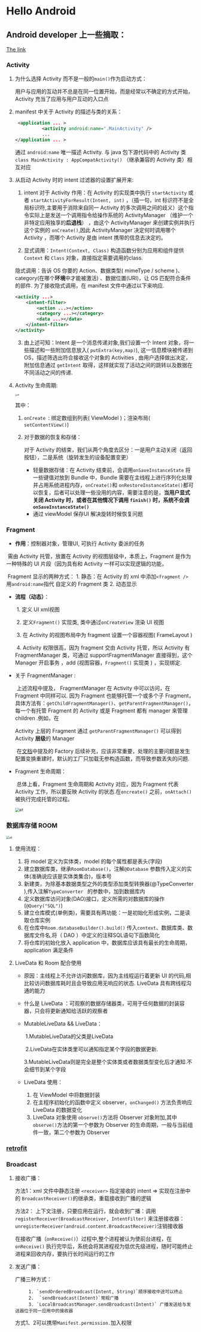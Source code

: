 # Hello Android



## Android developer 上一些摘取：

[The link](https://developer.android.com/guide/components/activities/intro-activities)

### Activity

1. 为什么选择 Activity 而不是一般的`main()`作为启动方式：

    用户与应用的互动并不总是在同一位置开始，而是经常以不确定的方式开始，Activity 充当了应用与用户互动的入口点  

2. manifest 中关于 Activity 的描述与类的关系：

   ``` xml
    <application ... >
             <activity android:name=".MainActivity" />
             ...
   </application ... >
   ```

   通过 `android:name` 唯一描述 Activity. 与 java 包下源代码中的 Activity 类 `class MainActivity : AppCompatActivity()` （继承兼容的 Activity 类）相互对应

3. 从启动 Activity 时的 intent 过滤器的设置扩展开来:

   1.  intent 对于 Activity 作用：在 Activity 的实现类中执行 `startActivity`  或者 `startActivityForResult(Intent, int)` ，（插一句，int 标识符不是全局标识符,主要用于消除来自同一 Activity 的多次调用之间的歧义）这个指令实际上是发送一个调用指令给操作系统的 ActivityManager （维护一个非特定应用独享的**后退栈**） ，由这个 ActivityManager 来创建实例并执行这个实例的 `onCreate()`,因此 ActivityManager 决定何时调用哪个 Activity ，而哪个 Activity 是由 intent 携带的信息去决定的。

   2.  显式调用：`Intent(Context, Class)` 构造函数分别为应用和组件提供 `Context` 和 `Class` 对象，直接指定需要调用的class.

      隐式调用：告诉 OS 你要的 Action、数据类型( mimeType / scheme )、category(在哪个**环境**中才能被激活) 、数据位置(URI)，让 OS 匹配符合条件的部件. 为了接收隐式调用，在 manifest 文件中通过以下来响应.

      ``` xml
      <activity ...>
          <intent-filter>
              <action ...></action>
              <category ...></category>
              <data ...></data>
          </intent-filter>
      </activity>
      ```

      

   3. 由上述可知：Intent 是一个消息传递对象,我们设置一个 Intent 对象，将一些描述和一些附加信息放入( `putExtra(key,map)`), 这一信息模块被传递到 OS，描述筛选出符合接收这个对象的 Activities , 由用户选择做出决定，附加信息通过 `getIntent` 取得，这样就实现了活动之间的跳转以及数据在不同活动之间的传递.

4. Activity 生命周期:

   

   <img src="E:\markdown\Typora files\activity life span.jpg" alt="alt " style="zoom: 33%;" />

   其中：

   1. `onCreate `:  绑定数组到列表( ViewModel )；渲染布局( 	`setContentView()`)

   2. 对于数据的恢复和存储：

      对于 Activity 的结束，我们从两个角度去区分：一是用户主动关闭（返回按钮），二是系统（旋转发生的设备配置变更）

      - 轻量数据存储：在 Activity 结束前，会调用`onSaveInstanceState` 将一些键值对放到 Bundle 中，Bundle 需要在主线程上进行序列化处理并占用系统进程内存，`onCreate()`和 `onRestoreInstanceState()`都可以恢复，后者可以处理一些没用的内容，需要注意的是，**当用户显式关闭 Activity 时，或者在其他情况下调用 `finish()` 时，系统不会调`onSaveInstanceState()`**
      - 通过 viewModel 保存UI 解决旋转时候恢复问题

### Fragment

* **作用**：控制器对象，管理UI, 可执行 Activity 委派的任务

​	需由 Activity 托管，放置在 Activity 的视图层级中，本质上，Fragment 是作为一种特殊的 UI 片段（因为具有和 Activity 一样可以实现逻辑的功能，

​	Fragment 显示的两种方式：
		1. 静态：在 Activity 的 xml 中添加`<fragment />` 用`android:name`指代 自定义的 Fragment 类
  		2. 动态显示

* **流程（动态）**：

   ​	1. 定义 UI xml视图

   ​	2. 定义`Fragment()` 实现类, 类中通过`onCreateView` 渲染 UI 视图

   ​	3. 在 Activity 的视图布局中为 fragment 设置一个容器视图( FrameLayout )

   ​	4. Activity 权限很高，因为 fragment 交由 Activity 托管，所以 Activity 有 FragmentManager 类，可通过 supportFragmentManager 直接得到，这个 Manager 开启事务 ，add (视图容器，`Fragment()` 实现类 ) ，实现绑定.

* 关于 FragmentManager :

   ​		上述流程中提及， FragmentManager 在 Activity 中可以访问，在 Fragment 中同样可以. 因为 Fragment 也能够托管一个或多个子 Fragment，具体方法有：`getChildFragmentManager()`、`getParentFragmentManager()`，每一个有托管 Fragment 的 Activity 或是 Fragment 都有 manager 来管理 children .例如，在

   Activity 上层的 Fragment 通过 `getParentFragmentManager()` 可以得到 Activity **层级**的 Manager

   ​		在[文档](https://developer.android.com/guide/fragments/fragmentmanager#dependencies)中提及的 Factory 后续补充，应该非常重要，处理的主要问题是发生配置变换重建时，默认的工厂只加载无参构造函数，而导致参数丢失的问题.

* Fragment 生命周期： 

     ​	总体上看，Fragment 生命周期和 Activity 对应，因为 Fragment 代表 Activity 工作，所以要反映 Activity 的状态.在`oncreate()` 之前，`onAttach()` 被执行完成托管的过程。

     

     <img src="E:\markdown\Typora files\fragment-view-lifecycle.png" alt="alt " style="zoom: 67%;" />

     

### 数据库存储 ROOM

<img src="E:\markdown\Typora files\room_architecture.png" alt="alt " style="zoom:50%;" />

1. 使用流程：
   1. 将 model 定义为实体类，model 的每个属性都是表头(字段)
   2. 建立数据库类，继承`RoomDatabase()`，注解`@Database` 参数传入定义的实体(准确说应该是实体类集合)，版本号
   3. 新建类，为除基本数据类型之外的类型添加类型转换器(@TypeConverter ),传入注解`TypeConverter ` 的参数中，加到数据库内
   4. 定义数据库访问对象(DAO)接口，定义所需的对数据库的操作(`@Query("SQL")`)
   5. 建立仓库模式(单例类)，需要具有两功能：一是初始化形成实例，二是读取仓库实例
   6. 在仓库中`Room.databaseBuilder().build()` 传入`context`、数据库类、数据库文件名,将（ DAO ）中定义的注释SQL语句下函数简化
   7. 将仓库的初始化放入 application 中，数据库应该具有最长的生命周期，application 满足条件
   
2. LiveData 和 Room 配合使用

   - 原因：主线程上不允许访问数据库，因为主线程运行着更新 UI 的代码,相比较访问数据库耗时且会导致应用无响应的状态. LiveData 具有跨线程沟通的能力

   - 什么是 LiveData ：可观察的数据存储器类，可用于任何数据的封装容器，只会将更新通知给活跃的观察者

   - MutableLiveData && LiveData：

     ​	1.MutableLiveData的父类是LiveData

     ​	2.LiveData在实体类里可以通知指定某个字段的数据更新.	

     ​	3.MutableLiveData则是完全是整个实体类或者数据类型变化后才通知.不会细节到某个字段

   - LiveData 使用：

     	1. 在 ViewModel 中将数据封装
     	2. 在主程序初始化的函数中定义 observer，`onChanged()` 方法负责响应 LiveData 的数据变化
     	3. LiveData 对象使用 `observe()`方法将  Observer 对象附加,其中`observe()`方法的第一个参数为 Observer 的生命周期，一般与当前组件一致，第二个参数为 Observer

### [retrofit](https://square.github.io/retrofit/)











### Broadcast 

1. 接收广播：

   方法1：xml 文件中静态注册 `<receiver>` 指定接收的 intent => 实现在注册中的 `BroadcastReceiver()`的继承类，重载接收到广播的逻辑

   方法2： 上下文注册，只要应用在运行，就会收到广播：调用`registerReceiver(BroadcastReceiver, IntentFilter)` 来注册接收器：`unregisterReceiver(android.content.BroadcastReceiver)`注销接收器

   在接收广播（`onReceive()`）过程中,整个进程被认为使前台进程，在`onReceive()` 执行完毕后，系统会将其进程视为低优先级进程，随时可能终止进程来回收内存，要执行长时间运行的工作

2. 发送广播：

   广播三种方式：

   			1. `sendOrderedBroadcast(Intent, String)`顺序接收中途可以终止
   			2.  `sendBroadcast(Intent)`常规广播
   			3. `LocalBroadcastManager.sendBroadcast(Intent)` 广播发送给与发送器位于同一应用中的接收器

   方式1、2可以携带`Manifest.permission.`加入权限
